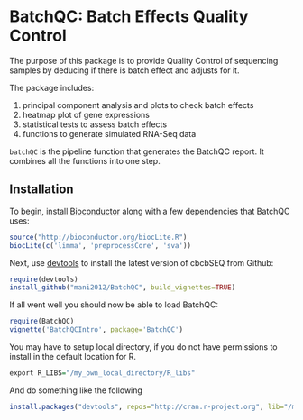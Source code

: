 BatchQC: Batch Effects Quality Control
======================================

The purpose of this package is to provide Quality Control of sequencing samples by deducing if there is batch effect and adjusts for it.

The package includes:

1. principal component analysis and plots to check batch effects
2. heatmap plot of gene expressions
3. statistical tests to assess batch effects
4. functions to generate simulated RNA-Seq data

`batchQC` is the pipeline function that generates the BatchQC report. It combines all the functions into one step.

## Installation

To begin, install [Bioconductor](http://www.bioconductor.org/) along with a
few dependencies that BatchQC uses:

```r
source("http://bioconductor.org/biocLite.R")
biocLite(c('limma', 'preprocessCore', 'sva'))
```

Next, use [devtools](https://github.com/hadley/devtools) to install the latest
version of cbcbSEQ from Github:
```r
require(devtools)
install_github("mani2012/BatchQC", build_vignettes=TRUE)
```

If all went well you should now be able to load BatchQC:
```r
require(BatchQC)
vignette('BatchQCIntro', package='BatchQC')
```
You may have to setup local directory, if you do not have permissions to install in the default location for R.
```r
export R_LIBS="/my_own_local_directory/R_libs"
```

And do something like the following
```r
install.packages("devtools", repos="http://cran.r-project.org", lib="/my_own_local_directory/R_libs")
```